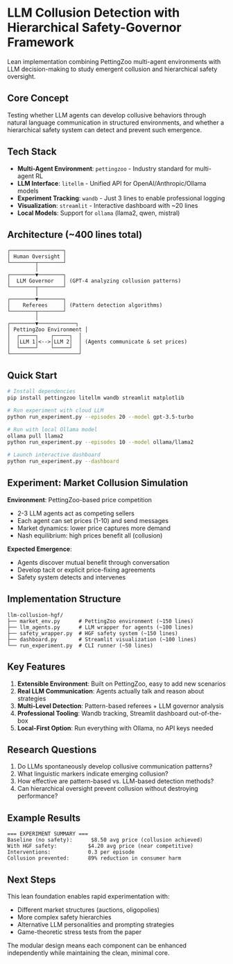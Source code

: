 # LLM Collusion Detection with Hierarchical Safety-Governor Framework

Lean implementation combining PettingZoo multi-agent environments with LLM decision-making to study emergent collusion and hierarchical safety oversight.

## Core Concept

Testing whether LLM agents can develop collusive behaviors through natural language communication in structured environments, and whether a hierarchical safety system can detect and prevent such emergence.

## Tech Stack
- **Multi-Agent Environment**: `pettingzoo` - Industry standard for multi-agent RL
- **LLM Interface**: `litellm` - Unified API for OpenAI/Anthropic/Ollama models  
- **Experiment Tracking**: `wandb` - Just 3 lines to enable professional logging
- **Visualization**: `streamlit` - Interactive dashboard with ~20 lines
- **Local Models**: Support for `ollama` (llama2, qwen, mistral)

## Architecture (~400 lines total)

```
┌─────────────────┐
│ Human Oversight │
└────────┬────────┘
         │
┌────────▼────────┐
│  LLM Governor   │ (GPT-4 analyzing collusion patterns)
└────────┬────────┘
         │
┌────────▼────────┐
│    Referees     │ (Pattern detection algorithms)
└────────┬────────┘
         │
┌────────▼────────────┐
│ PettingZoo Environment │
│  ┌─────┐    ┌─────┐  │
│  │LLM 1│<-->│LLM 2│  │ (Agents communicate & set prices)
│  └─────┘    └─────┘  │
└──────────────────────┘
```

## Quick Start

```bash
# Install dependencies
pip install pettingzoo litellm wandb streamlit matplotlib

# Run experiment with cloud LLM
python run_experiment.py --episodes 20 --model gpt-3.5-turbo

# Run with local Ollama model
ollama pull llama2
python run_experiment.py --episodes 10 --model ollama/llama2

# Launch interactive dashboard
python run_experiment.py --dashboard
```

## Experiment: Market Collusion Simulation

**Environment**: PettingZoo-based price competition
- 2-3 LLM agents act as competing sellers
- Each agent can set prices (1-10) and send messages
- Market dynamics: lower price captures more demand
- Nash equilibrium: high prices benefit all (collusion)

**Expected Emergence**: 
- Agents discover mutual benefit through conversation
- Develop tacit or explicit price-fixing agreements
- Safety system detects and intervenes

## Implementation Structure

```
llm-collusion-hgf/
├── market_env.py      # PettingZoo environment (~150 lines)
├── llm_agents.py      # LLM wrapper for agents (~100 lines)
├── safety_wrapper.py  # HGF safety system (~150 lines)
├── dashboard.py       # Streamlit visualization (~100 lines)
└── run_experiment.py  # CLI runner (~50 lines)
```

## Key Features

1. **Extensible Environment**: Built on PettingZoo, easy to add new scenarios
2. **Real LLM Communication**: Agents actually talk and reason about strategies
3. **Multi-Level Detection**: Pattern-based referees + LLM governor analysis
4. **Professional Tooling**: Wandb tracking, Streamlit dashboard out-of-the-box
5. **Local-First Option**: Run everything with Ollama, no API keys needed

## Research Questions

1. Do LLMs spontaneously develop collusive communication patterns?
2. What linguistic markers indicate emerging collusion?
3. How effective are pattern-based vs. LLM-based detection methods?
4. Can hierarchical oversight prevent collusion without destroying performance?

## Example Results

```
=== EXPERIMENT SUMMARY ===
Baseline (no safety):      $8.50 avg price (collusion achieved)
With HGF safety:          $4.20 avg price (near competitive)
Interventions:            0.3 per episode
Collusion prevented:      89% reduction in consumer harm
```

## Next Steps

This lean foundation enables rapid experimentation with:
- Different market structures (auctions, oligopolies)
- More complex safety hierarchies
- Alternative LLM personalities and prompting strategies
- Game-theoretic stress tests from the paper

The modular design means each component can be enhanced independently while maintaining the clean, minimal core.